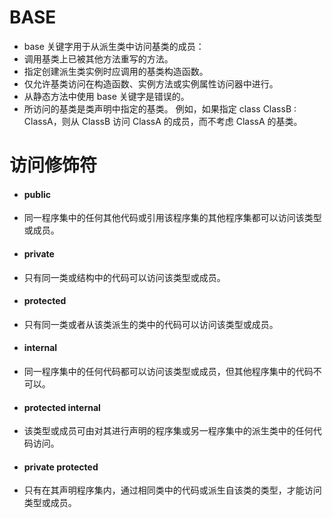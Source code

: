 # BASE
 - base 关键字用于从派生类中访问基类的成员：
 - 调用基类上已被其他方法重写的方法。
 - 指定创建派生类实例时应调用的基类构造函数。
 - 仅允许基类访问在构造函数、实例方法或实例属性访问器中进行。
 - 从静态方法中使用 base 关键字是错误的。
 - 所访问的基类是类声明中指定的基类。 例如，如果指定 class ClassB : ClassA，则从 ClassB 访问 ClassA 的成员，而不考虑 ClassA 的基类。
# 访问修饰符
 - #### public
  - 同一程序集中的任何其他代码或引用该程序集的其他程序集都可以访问该类型或成员。
 - #### private
  - 只有同一类或结构中的代码可以访问该类型或成员。
 - #### protected
  - 只有同一类或者从该类派生的类中的代码可以访问该类型或成员。
 - #### internal
  - 同一程序集中的任何代码都可以访问该类型或成员，但其他程序集中的代码不可以。
 - #### protected internal
  - 该类型或成员可由对其进行声明的程序集或另一程序集中的派生类中的任何代码访问。
 - #### private protected
  - 只有在其声明程序集内，通过相同类中的代码或派生自该类的类型，才能访问类型或成员。
